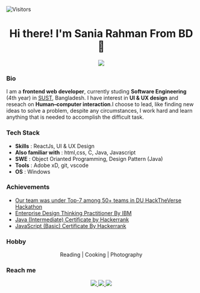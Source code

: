 ![Visitors](https://visitor-badge.glitch.me/badge?page_id=sania51)
<h1 align='center'>Hi there! I'm Sania Rahman From BD 👋 </h1>

<p align='center'>
 <img src="https://github-readme-stats.vercel.app/api?username=sania51" >
<p/>

### Bio

I am a  **frontend web developer**, currently studing **Software Engineering** (4th year) in [SUST](https://www.sust.edu/), Bangladesh. I have interest in **UI & UX design** and reseach on **Human–computer interaction**.I choose to lead, like finding new ideas to solve a problem, despite any circumstances, I work
hard and learn anything that is needed to accomplish the difficult task.

### Tech Stack

- **Skills** :   ReactJs, UI & UX Design
- **Also familiar with** :  html,css, C, Java, Javascript
- **SWE** : Object Orianted Programming, Design Pattern (Java)
- **Tools** : Adobe xD, git, vscode
- **OS** : Windows


### Achievements

- [Our team was under Top-7 among 50+ teams in DU HackTheVerse Hackathon](https://drive.google.com/file/d/1RM2r9hJ1-sbtT2mvfoCXvGHqQxLVfI_6/view)
- [Enterprise Design Thinking Practitioner By IBM](https://www.credly.com/badges/c0405ba7-859f-4e65-8816-44ebefeeb378)
- [Java (Intermediate) Certificate by Hackerrank](https://www.hackerrank.com/certificates/eb55c33ce3dd)
- [JavaScript (Basic) Certificate By Hackerrank](https://www.hackerrank.com/certificates/211963eb1923)

### Hobby 

<p align='center'> Reading | Cooking | Photography </p>

### Reach me

<p align='center'>
 <a href = "mailto:proshirahman@gmail.com" > <img src="https://img.shields.io/badge/--email?label=E-mail&logo=microsoft-outlook&style=social" > </a> 
 <a href = "https://www.linkedin.com/in/proshi" > <img src="https://img.shields.io/badge/--linkedin?label=LinkedIn&logo=LinkedIn&style=social" > </a> 
 <a href = "https://www.facebook.com/proshiii" > <img src="https://img.shields.io/badge/--facebook?label=Facebook&logo=Facebook-outlook&style=social" > </a> 

<p/>
